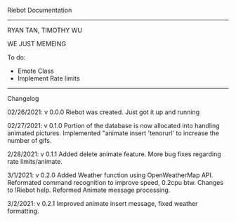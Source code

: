 Riebot Documentation

** ** * * * * ** * * ** * * ** ** * * * * ** * * ** * * ** ** * * * * ** * * ** * * 

RYAN TAN, TIMOTHY WU

WE JUST MEMEING

To do:

- Emote Class
- Implement Rate limits



** ** * * * * ** * * ** * * ** ** * * * * ** * * ** * * ** ** * * * * ** * * ** * * 
Changelog

02/26/2021:
  v 0.0.0
Riebot was created. Just got it up and running

02/27/2021:
  v 0.1.0
Portion of the database is now allocated into handling animated pictures.
Implemented "animate insert 'tenorurl' to increase the number of gifs. 

2/28/2021:
  v 0.1.1
Added delete animate feature. More bug fixes regarding rate limits/animate. 

3/1/2021:
  v 0.2.0
Added Weather function using OpenWeatherMap API. Reformated command recognition to improve speed, 0.2cpu btw. Changes to !Riebot help. Reformed Animate message processing.

3/2/2021:
  v 0.2.1 
  Improved animate insert message, fixed weather formatting.